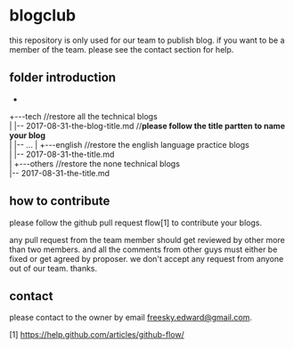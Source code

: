 # blogclub
this repository is only used for our team to publish blog. if you want to be a member of the team. please see the contact section for help.

## folder introduction

-
+---tech          //restore all the technical blogs   
|   |-- 2017-08-31-the-blog-title.md    //**please follow the title partten to name your blog**   
|   |-- ... 
|
+---english         //restore the english language practice blogs   
|   |-- 2017-08-31-the-title.md   
|
+---others         //restore the none technical blogs   
    |-- 2017-08-31-the-title.md   
    
## how to contribute

please follow the github pull request flow[1] to contribute your blogs.

any pull request from the team member should get reviewed by other more than two members. and all the comments from other guys must either
be fixed or get agreed by proposer. 
we don't accept any request from anyone out of our team. thanks.


## contact

please contact to the owner by email freesky.edward@gmail.com.

[1] https://help.github.com/articles/github-flow/
